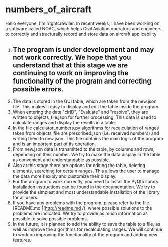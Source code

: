# numbers_of_aircraft
Hello everyone, I'm n1ghtcrawller.
In recent weeks, I have been working on a software called NOAC, which helps
Civil Aviation operators and engineers to correctly and structurally record and
store data on aircraft applicability


1. <h2>The program is under development and may not work correctly. We hope that you understand that at this stage we are continuing to work on improving the functionality of the program and correcting possible errors.
2. The data is stored in the GUI table, which are taken from the new.json file. This makes it easy to display and edit the table inside the program.
3. When entering the data "cirID", "Evaluate" and "resolve", they are written to objects_file.json for further processing. This data is used to calculate ranges and display the results in a table.
4. In the file calculator_numbers.py algorithms for recalculation of ranges taken from objects_file are prescribed.json (i.e. received numbers) and writing them to new.json. This file contains the main logic of the program and is an important part of its operation.
5. From new.json data is transmitted to the table, by columns and rows, depending on their number. We try to make the data display in the table as convenient and understandable as possible.
6. Also at this stage there are options for editing the table, deleting elements, searching for certain ranges. This allows the user to manage the data more flexibly and customize their display.
7. For the program to work correctly, you need to install the PyQt5 library. Installation instructions can be found in the documentation. We try to provide the simplest and most understandable installation of the library for all users.
8. If you have any problems with the program, please refer to the file [README.md ](http://readme.md /), where possible solutions to the problems are indicated. We try to provide as much information as possible to solve possible problems.
9. In the future, it is planned to add the ability to save the table to a file, as well as improve the algorithms for recalculating ranges. We will continue to work on improving the functionality of the program and adding new features.</h2>
